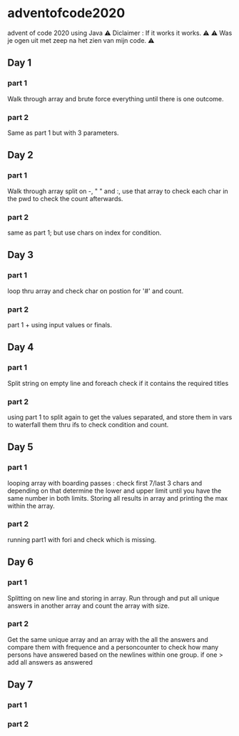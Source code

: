 # adventofcode2020
advent of code 2020
using Java
⚠️ Diclaimer : If it works it works. ⚠️
⚠️ Was je ogen uit met zeep na het zien van mijn code. ⚠️

## Day 1
### part 1
Walk through array and brute force everything until there is one outcome.
### part 2
Same as part 1 but with 3 parameters.

## Day 2
### part 1
Walk through array split on -, " " and :, use that array to check each char in the pwd to check the count afterwards.
### part 2
same as part 1; but use chars on index for condition.

## Day 3
### part 1
loop thru array and check char on postion for '#' and count.
### part 2
part 1 + using input values or finals.

## Day 4
### part 1
Split string on empty line and foreach check if it contains the required titles
### part 2
using part 1 to split again to get the values separated, and store them in vars to waterfall them thru ifs to check condition and count.

## Day 5
### part 1
looping array with boarding passes : check first 7/last 3 chars and depending on that determine the lower and upper limit until you have the same number in both limits. Storing all results in array and printing the max within the array.
### part 2
running part1 with fori and check which is missing.

## Day 6
### part 1
Splitting on new line and storing in array. Run through and put all unique answers in another array and count the array with size.
### part 2
Get the same unique array and an array with the all the answers and compare them with frequence and a personcounter to check how many persons have answered based on the newlines within one group. if one > add all answers as answered

## Day 7
### part 1

### part 2
